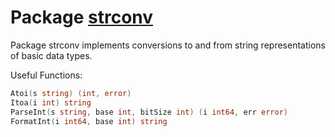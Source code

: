 # Package [strconv](https://pkg.go.dev/strconv)
Package strconv implements conversions to and from string representations of basic data types.  

Useful Functions:  
```go
Atoi(s string) (int, error)
Itoa(i int) string
ParseInt(s string, base int, bitSize int) (i int64, err error)
FormatInt(i int64, base int) string
```